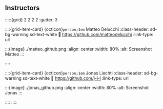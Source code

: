 ## Instructors

:::::{grid} 2 2 2 2
:gutter: 3

::::{grid-item-card} {octicon}`person;1em` Matteo Delucchi
:class-header: sd-bg-warning sd-text-white
:link: https://github.com/matteodelucchi
:link-type: url

:::{image} ./matteo_github.png
:align: center
:width: 80%
:alt: Screenshot Matteo
:::

::::

::::{grid-item-card} {octicon}`person;1em` Jonas Liechti
:class-header: sd-bg-warning sd-text-white
:link: https://github.com/j-i-l
:link-type: url

:::{image} ./jonas_github.png
:align: center
:width: 80%
:alt: Screenshot Jonas
:::

::::
:::::

